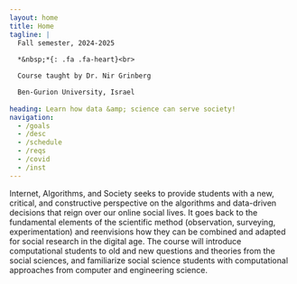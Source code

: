 ```yaml
---
layout: home
title: Home
tagline: |
  Fall semester, 2024-2025
  
  *&nbsp;*{: .fa .fa-heart}<br>

  Course taught by Dr. Nir Grinberg

  Ben-Gurion University, Israel
  
heading: Learn how data &amp; science can serve society!
navigation:
  - /goals
  - /desc
  - /schedule
  - /reqs
  - /covid
  - /inst
---
```


Internet, Algorithms, and Society seeks to provide students with a new, critical, and constructive perspective on the algorithms and data-driven decisions that reign over our online social lives. It goes back to the fundamental elements of the scientific method (observation, surveying, experimentation) and reenvisions how they can be combined and adapted for social research in the digital age. The course will introduce computational students to old and new questions and theories from the social sciences, and familiarize social science students with computational approaches from computer and engineering science. 
